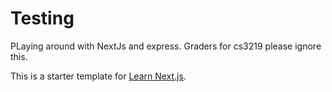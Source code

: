 # Testing

PLaying around with NextJs and express. Graders for cs3219 please ignore this.

This is a starter template for [Learn Next.js](https://nextjs.org/learn).
